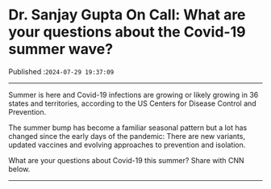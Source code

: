# Dr. Sanjay Gupta On Call: What are your questions about the Covid-19 summer wave?

Published :`2024-07-29 19:37:09`

---

Summer is here and Covid-19 infections are growing or likely growing in 36 states and territories, according to the US Centers for Disease Control and Prevention.

The summer bump has become a familiar seasonal pattern but a lot has changed since the early days of the pandemic: There are new variants, updated vaccines and evolving approaches to prevention and isolation.

What are your questions about Covid-19 this summer? Share with CNN below.

---

